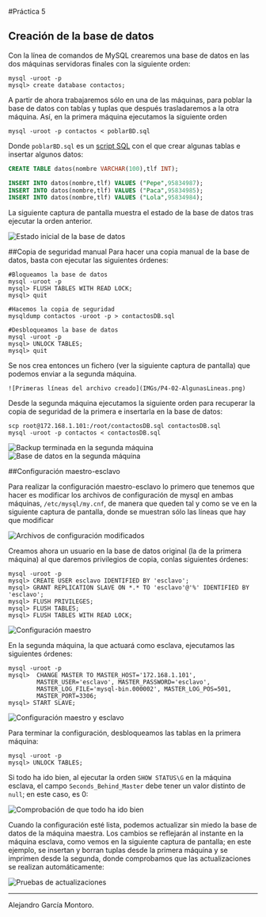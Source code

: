 #Práctica 5

## Creación de la base de datos
Con la línea de comandos de MySQL crearemos una base de datos en las dos máquinas servidoras finales con la siguiente orden:

```
mysql -uroot -p
mysql> create database contactos;
```

A partir de ahora trabajaremos sólo en una de las máquinas, para poblar la base de datos con tablas y tuplas que después trasladaremos a la otra máquina. Así, en la primera máquina ejecutamos la siguiente orden

```
mysql -uroot -p contactos < poblarBD.sql
```

Donde `poblarBD.sql` es un [script SQL](./Scripts/poblarBD.sql) con el que crear algunas tablas e insertar algunos datos:

```SQL
CREATE TABLE datos(nombre VARCHAR(100),tlf INT);

INSERT INTO datos(nombre,tlf) VALUES ("Pepe",95834987);
INSERT INTO datos(nombre,tlf) VALUES ("Paca",95834985);
INSERT INTO datos(nombre,tlf) VALUES ("Lola",95834984);
```

La siguiente captura de pantalla muestra el estado de la base de datos tras ejecutar la orden anterior.

![Estado inicial de la base de datos](IMGs/P4-01-TablasCreadas.png)


##Copia de seguridad manual
Para hacer una copia manual de la base de datos, basta con ejecutar las siguientes órdenes:

```
#Bloqueamos la base de datos
mysql -uroot -p
mysql> FLUSH TABLES WITH READ LOCK;
mysql> quit

#Hacemos la copia de seguridad
mysqldump contactos -uroot -p > contactosDB.sql

#Desbloqueamos la base de datos
mysql -uroot -p
mysql> UNLOCK TABLES;
mysql> quit
```
Se nos crea entonces un fichero (ver la siguiente captura de pantalla) que podemos enviar a la segunda máquina.

	![Primeras líneas del archivo creado](IMGs/P4-02-AlgunasLineas.png)

Desde la segunda máquina ejecutamos la siguiente orden para recuperar la copia de seguridad de la primera e insertarla en la base de datos:

```
scp root@172.168.1.101:/root/contactosDB.sql contactosDB.sql
mysql -uroot -p contactos < contactosDB.sql
```

![Backup terminada en la segunda máquina](./IMGs/P4-03-BackupTerminada.png)
![Base de datos en la segunda máquina](./IMGs/P4-04-BDGuardada.png)

##Configuración maestro-esclavo

Para realizar la configuración maestro-esclavo lo primero que tenemos que hacer es modificar los archivos de configuración de mysql en ambas máquinas, `/etc/mysql/my.cnf`, de manera que queden tal y como se ve en la siguiente captura de pantalla, donde se muestran sólo las líneas que hay que modificar 

![Archivos de configuración modificados](./IMGs/P4-05-ConfguracionMycnf.png)

Creamos ahora un usuario en la base de datos original (la de la primera máquina) al que daremos privilegios de copia, conlas siguientes órdenes:

```
mysql -uroot -p
mysql> CREATE USER esclavo IDENTIFIED BY 'esclavo';
mysql> GRANT REPLICATION SLAVE ON *.* TO 'esclavo'@'%' IDENTIFIED BY 'esclavo';
mysql> FLUSH PRIVILEGES;
mysql> FLUSH TABLES;
mysql> FLUSH TABLES WITH READ LOCK;
```

![Configuración maestro](./IMGs/P4-06-ConfiguracionMysqlMaestro.png)

En la segunda máquina, la que actuará como esclava, ejecutamos las siguientes órdenes:

```
mysql -uroot -p
mysql>  CHANGE MASTER TO MASTER_HOST='172.168.1.101',
		MASTER_USER='esclavo', MASTER_PASSWORD='esclavo',
		MASTER_LOG_FILE='mysql-bin.000002', MASTER_LOG_POS=501,
		MASTER_PORT=3306;
mysql> START SLAVE;
```
![Configuración maestro y esclavo](./IMGs/P4-07-ConfiguracionMysqlMaestroEsclavo.png)

Para terminar la configuración, desbloqueamos las tablas en la primera máquina:

```
mysql -uroot -p
mysql> UNLOCK TABLES;
```

Si todo ha ido bien, al ejecutar la orden `SHOW STATUS\G` en la máquina esclava, el campo `Seconds_Behind_Master` debe tener un valor distinto de `null`; en este caso, es 0:

![Comprobación de que todo ha ido bien](./IMGs/P4-08-SalidaShowStatusG.png)

Cuando la configuración esté lista, podemos actualizar sin miedo la base de datos de la máquina maestra. Los cambios se reflejarán al instante en la máquina esclava, como vemos en la siguiente captura de pantalla; en este ejemplo, se insertan y borran tuplas desde la primera máquina y se imprimen desde la segunda, donde comprobamos que las actualizaciones se realizan automáticamente:

![Pruebas de actualizaciones](./IMGs/P4-09-PruebaActualizacion.png)

----
Alejandro García Montoro.